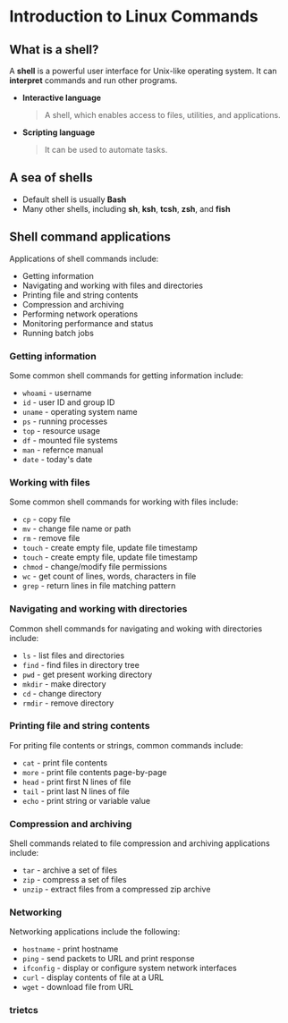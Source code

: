 # Introduction to Linux Commands
## What is a shell?
A **shell** is a powerful user interface for Unix-like operating system. It can **interpret** commands and run other programs.
* **Interactive language**
  > A shell, which enables access to files, utilities, and applications.
* **Scripting language**
  > It can be used to automate tasks.

## A sea of shells
* Default shell is usually **Bash**
* Many other shells, including **sh**, **ksh**, **tcsh**, **zsh**, and **fish**

## Shell command applications
Applications of shell commands include:
* Getting information
* Navigating and working with files and directories
* Printing file and string contents
* Compression and archiving
* Performing network operations
* Monitoring performance and status
* Running batch jobs

### Getting information
Some common shell commands for getting information include:
* `whoami` - username
* `id` - user ID and group ID
* `uname` - operating system name
* `ps` - running processes
* `top` - resource usage
* `df` - mounted file systems
* `man` - refernce manual
* `date` - today's date

### Working with files
Some common shell commands for working with files include:
* `cp` - copy file
* `mv` - change file name or path
* `rm` - remove file
* `touch` - create empty file, update file timestamp
* `touch` - create empty file, update file timestamp
* `chmod` - change/modify file permissions
* `wc` - get count of lines, words, characters in file
* `grep` - return lines in file matching pattern

### Navigating and working with directories
Common shell commands for navigating and woking with directories include:
* `ls` - list files and directories
* `find` - find files in directory tree
* `pwd` - get present working directory
* `mkdir` - make directory
* `cd` - change directory
* `rmdir` - remove directory

### Printing file and string contents
For priting file contents or strings, common commands include:
* `cat` - print file contents
* `more` - print file contents page-by-page
* `head` - print first N lines of file
* `tail` - print last N lines of file
* `echo` - print string or variable value

### Compression and archiving
Shell commands related to file compression and archiving applications include:
* `tar` - archive a set of files
* `zip` - compress a set of files
* `unzip` - extract files from a compressed zip archive

### Networking
Networking applications include the following:
* `hostname` - print hostname
* `ping` - send packets to URL and print response
* `ifconfig` - display or configure system network interfaces
* `curl` - display contents of file at a URL
* `wget` - download file from URL

### trietcs
